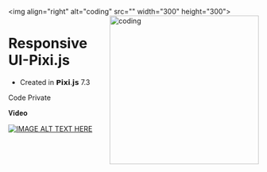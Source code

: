 <img align="right" alt="coding" src="<img align="right" alt="coding" src="https://www.google.com/search?q=responsive+UI+gif&tbm=isch&ved=2ahUKEwjn_cT25OeDAxWbiv0HHUYRD7oQ2-cCegQIABAA&oq=responsive+UI+gif&gs_lcp=CgNpbWcQAzoECCMQJzoHCAAQgAQQEzoICAAQBxAeEBM6CAgAEAgQHhATOgYIABAeEBM6CAgAEAUQHhATULcMWNAWYLsaaABwAHgAgAFEiAHQApIBATWYAQCgAQGqAQtnd3Mtd2l6LWltZ8ABAQ&sclient=img&ei=oIupZeetPJuV9u8PxqK80As&bih=955&biw=1920#imgrc=D18c7Fd1HPdZMM"  width="300" height="300">"  width="300" height="300">

# Responsive UI-Pixi.js
* Created in 𝗣𝗶𝘅𝗶.𝗷𝘀 7.3

Code Private


𝐕𝐢𝐝𝐞𝐨



 [![IMAGE ALT TEXT HERE](https://img.youtube.com/vi/GYJZpEwKrQo/0.jpg)](https://www.youtube.com/watch?v=GYJZpEwKrQo)
